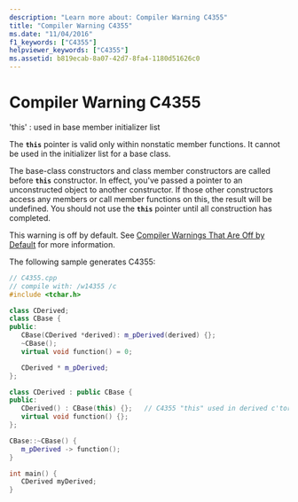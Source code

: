 ```yaml
---
description: "Learn more about: Compiler Warning C4355"
title: "Compiler Warning C4355"
ms.date: "11/04/2016"
f1_keywords: ["C4355"]
helpviewer_keywords: ["C4355"]
ms.assetid: b819ecab-8a07-42d7-8fa4-1180d51626c0
---
```

# Compiler Warning C4355

'this' : used in base member initializer list

The **`this`** pointer is valid only within nonstatic member functions. It cannot be used in the initializer list for a base class.

The base-class constructors and class member constructors are called before **`this`** constructor. In effect, you've passed a pointer to an unconstructed object to another constructor. If those other constructors access any members or call member functions on this, the result will be undefined. You should not use the **`this`** pointer until all construction has completed.

This warning is off by default. See [Compiler Warnings That Are Off by Default](../../preprocessor/compiler-warnings-that-are-off-by-default.md) for more information.

The following sample generates C4355:

```cpp
// C4355.cpp
// compile with: /w14355 /c
#include <tchar.h>

class CDerived;
class CBase {
public:
   CBase(CDerived *derived): m_pDerived(derived) {};
   ~CBase();
   virtual void function() = 0;

   CDerived * m_pDerived;
};

class CDerived : public CBase {
public:
   CDerived() : CBase(this) {};   // C4355 "this" used in derived c'tor
   virtual void function() {};
};

CBase::~CBase() {
   m_pDerived -> function();
}

int main() {
   CDerived myDerived;
}
```
